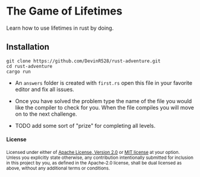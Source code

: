 # The Game of Lifetimes
Learn how to use lifetimes in rust by doing.

## Installation

```
git clone https://github.com/DevinR528/rust-adventure.git
cd rust-adventure
cargo run
```

- An `answers` folder is created with `first.rs` open this file in your favorite
  editor and fix all issues.

- Once you have solved the problem type the name of the file you would like the
  compiler to check for you. When the file compiles you will move on to the next
  challenge.

- TODO add some sort of "prize" for completing all levels.

[open an issue]: https://github.com/DevinR528/rust-adventure/issues/new


#### License

<sup>
Licensed under either of <a href="LICENSE-APACHE">Apache License, Version
2.0</a> or <a href="LICENSE-MIT">MIT license</a> at your option.
</sup>

<br>

<sub>
Unless you explicitly state otherwise, any contribution intentionally submitted
for inclusion in this project by you, as defined in the Apache-2.0 license,
shall be dual licensed as above, without any additional terms or conditions.
</sub>
